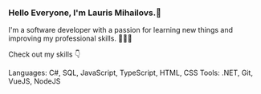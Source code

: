 ### Hello Everyone, I'm Lauris Mihailovs.👋

I'm a software developer with a passion for learning new things and improving my professional skills. 🧠👨‍💻

Check out my skills 👇

Languages: C#, SQL, JavaScript, TypeScript, HTML, CSS 
Tools: .NET, Git, VueJS, NodeJS




